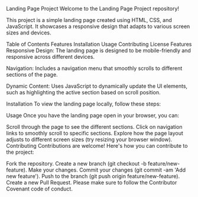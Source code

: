 Landing Page Project
Welcome to the Landing Page Project repository!

This project is a simple landing page created using HTML, CSS, and JavaScript. It showcases a responsive design that adapts to various screen sizes and devices.

Table of Contents
Features
Installation
Usage
Contributing
License
Features
Responsive Design: The landing page is designed to be mobile-friendly and responsive across different devices.

Navigation: Includes a navigation menu that smoothly scrolls to different sections of the page.

Dynamic Content: Uses JavaScript to dynamically update the UI elements, such as highlighting the active section based on scroll position.

Installation
To view the landing page locally, follow these steps:

Usage
Once you have the landing page open in your browser, you can:

Scroll through the page to see the different sections.
Click on navigation links to smoothly scroll to specific sections.
Explore how the page layout adjusts to different screen sizes (try resizing your browser window).
Contributing
Contributions are welcome! Here's how you can contribute to the project:

Fork the repository.
Create a new branch (git checkout -b feature/new-feature).
Make your changes.
Commit your changes (git commit -am 'Add new feature').
Push to the branch (git push origin feature/new-feature).
Create a new Pull Request.
Please make sure to follow the Contributor Covenant code of conduct.
